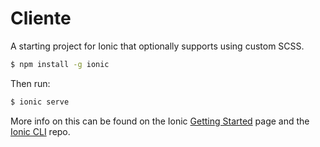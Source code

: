 Cliente
=====================

A starting project for Ionic that optionally supports using custom SCSS.

```bash
$ npm install -g ionic
```

Then run: 

```bash
$ ionic serve
```

More info on this can be found on the Ionic [Getting Started](http://ionicframework.com/getting-started) page and the [Ionic CLI](https://github.com/driftyco/ionic-cli) repo.
